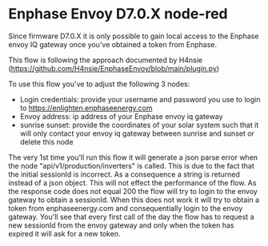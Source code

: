 # Enphase Envoy D7.0.X node-red
Since firmware D7.0.X it is only possible to gain local access to the Enphase envoy IQ gateway once you've obtained a token from Enphase.

This flow is following the approach documented by H4nsie (https://github.com/H4nsie/EnphaseEnvoy/blob/main/plugin.py)

To use this flow you've to adjust the following 3 nodes:
- Login credentials: provide your username and password you use to login to https://enlighten.enphaseenergy.com
- Envoy address: ip address of your Enphase envoy iq gateway
- sunrise sunset: provide the coordinates of your solar system such that it will only contact your envoy iq gateway between sunrise and sunset or delete this node

The very 1st time you'll run this flow it will generate a json parse error when the node "api/v1/production/inverters" is called. This is due to the fact that the initial sessionId is incorrect. As a consequence a string is returned instead of a json object. This will not effect the performance of the flow. As the response code does not equal 200 the flow will try to login to the envoy gateway to obtain a sessionId. When this does not work it will try to obtain a token from enphaseenergy.com and consequentially login to the envoy gateway.
You'll see that every first call of the day the flow has to request a new sessionId from the envoy gateway and only when the token has expired it will ask for a new token.
